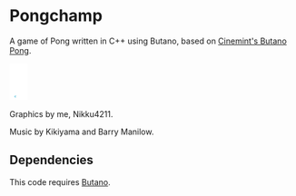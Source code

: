 # Pongchamp
A game of Pong written in C++ using Butano, based on [Cinemint's Butano Pong](https://github.com/EHowardHill/butano-pong).

![](graphdraft/ponggers.png)

Graphics by me, Nikku4211.

Music by Kikiyama and Barry Manilow.

## Dependencies
This code requires [Butano](https://github.com/GValiente/butano).
